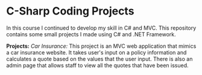 # C-Sharp Coding Projects

In this course I continued to develop my skill in C# and MVC.  This repository contains some small projects I made using C# and .NET Framework.

**Projects:**
_Car Insurance:_
This project is an MVC web application that mimics a car insurance website.  It takes user's input on a policy information and calculates a quote based on the values that the user input.  There is also an admin page that allows staff to view all the quotes that have been issued.
